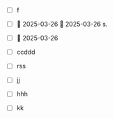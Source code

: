- [ ] f
- [ ] 📅 2025-03-26 🛫 2025-03-26  s.   
- [ ] 📅 2025-03-26 
- [ ] ccddd
- [ ] rss
- [ ] jj
- [ ] hhh
- [ ] kk




